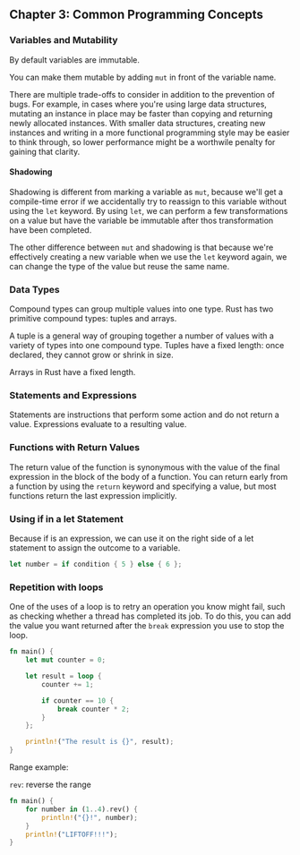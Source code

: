 ## Chapter 3: Common Programming Concepts

### Variables and Mutability

By default variables are immutable.

You can make them mutable by adding `mut` in front of the variable name.

There are multiple trade-offs to consider in addition to the prevention of bugs. For example, in cases where you're using large data structures, mutating an instance in place may be faster than copying and returning newly allocated instances. With smaller data structures, creating new instances and writing in a more functional programming style may be easier to think through, so lower performance might be a worthwile penalty for gaining that clarity.

#### Shadowing

Shadowing is different from marking a variable as `mut`, because we'll get a compile-time error if we accidentally try to reassign to this variable without using the `let` keyword. By using `let`, we can perform a few transformations on a value but have the variable be immutable after thos transformation have been completed.

The other difference between `mut` and shadowing is that because we're effectively creating a new variable when we use the `let` keyword again, we can change the type of the value but reuse the same name.

### Data Types

Compound types can group multiple values into one type. Rust has two primitive compound types: tuples and arrays.

A tuple is a general way of grouping together a number of values with a variety of types into one compound type. Tuples have a fixed length: once declared, they cannot grow or shrink in size.

Arrays in Rust have a fixed length.

### Statements and Expressions

Statements are instructions that perform some action and do not return a value. Expressions evaluate to a resulting value.

### Functions with Return Values

The return value of the function is synonymous with the value of the final expression in the block of the body of a function. You can return early from a function by using the `return` keyword and specifying a value, but most functions return the last expression implicitly. 

### Using if in a let Statement

Because if is an expression, we can use it on the right side of a let statement to assign the outcome to a variable.

```rust
let number = if condition { 5 } else { 6 };
```

### Repetition with loops

One of the uses of a loop is to retry an operation you know might fail, such as checking whether a thread has completed its job. To do this, you can add the value you want returned after the `break` expression you use to stop the loop.

```rust
fn main() {
    let mut counter = 0;

    let result = loop {
        counter += 1;

        if counter == 10 {
            break counter * 2;
        }
    };

    println!("The result is {}", result);
}
```

Range example:

`rev`: reverse the range

```rust
fn main() {
    for number in (1..4).rev() {
        println!("{}!", number);
    }
    println!("LIFTOFF!!!");
}
```



